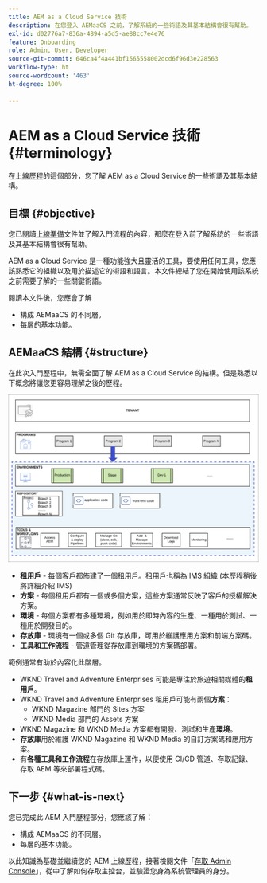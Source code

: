 ```yaml
---
title: AEM as a Cloud Service 技術
description: 在您登入 AEMaaCS 之前，了解系統的一些術語及其基本結構會很有幫助。
exl-id: d02776a7-836a-4894-a5d5-ae88cc7e4e76
feature: Onboarding
role: Admin, User, Developer
source-git-commit: 646ca4f4a441bf1565558002dcd6f96d3e228563
workflow-type: ht
source-wordcount: '463'
ht-degree: 100%

---
```


# AEM as a Cloud Service 技術 {#terminology}

在[上線歷程](overview.md)的這個部分，您了解 AEM as a Cloud Service 的一些術語及其基本結構。

## 目標 {#objective}

您已閱讀[上線準備](preparation.md)文件並了解入門流程的內容，那麼在登入前了解系統的一些術語及其基本結構會很有幫助。

AEM as a Cloud Service 是一種功能強大且靈活的工具，要使用任何工具，您應該熟悉它的組織以及用於描述它的術語和語言。本文件總結了您在開始使用該系統之前需要了解的一些關鍵術語。

閱讀本文件後，您應會了解

* 構成 AEMaaCS 的不同層。
* 每層的基本功能。

## AEMaaCS 結構 {#structure}

在此次入門歷程中，無需全面了解 AEM as a Cloud Service 的結構。但是熟悉以下概念將讓您更容易理解之後的歷程。

![Cloud Manager 結構](/help/journey-sites/quick-site/assets/cloud-manager-structure.png)

* **租用戶** - 每個客戶都佈建了一個租用戶。租用戶也稱為 IMS 組織 (本歷程稍後將詳細介紹 IMS)
* **方案** - 每個租用戶都有一個或多個方案，這些方案通常反映了客戶的授權解決方案。
* **環境** - 每個方案都有多種環境，例如用於即時內容的生產、一種用於測試、一種用於開發目的。
* **存放庫** - 環境有一個或多個 Git 存放庫，可用於維護應用方案和前端方案碼。
* **工具和工作流程** - 管道管理從存放庫到環境的方案碼部署。

範例通常有助於內容化此階層。

* WKND Travel and Adventure Enterprises 可能是專注於旅遊相關媒體的&#x200B;**租用戶**。
* WKND Travel and Adventure Enterprises 租用戶可能有兩個&#x200B;**方案**：
   * WKND Magazine 部門的 Sites 方案
   * WKND Media 部門的 Assets 方案
* WKND Magazine 和 WKND Media 方案都有開發、測試和生產&#x200B;**環境**。
* **存放庫**&#x200B;用於維護 WKND Magazine 和 WKND Media 的自訂方案碼和應用方案。
* 有&#x200B;**各種工具和工作流程**&#x200B;在存放庫上運作，以便使用 CI/CD 管道、存取記錄、存取 AEM 等來部署程式碼。

## 下一步 {#what-is-next}

您已完成此 AEM 入門歷程部分，您應該了解：

* 構成 AEMaaCS 的不同層。
* 每層的基本功能。

以此知識為基礎並繼續您的 AEM 上線歷程，接著檢閱文件「[存取 Admin Console](admin-console.md)」，從中了解如何存取主控台，並驗證您身為系統管理員的身分。
